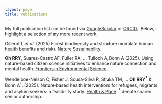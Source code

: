 ```yaml
---
layout: page
title: Publications 
---
```


My full publication list can be found via [GoogleScholar](https://scholar.google.com/citations?user=E2hr2CMAAAAJ&hl=en&oi=ao) or [ORCID ](https://orcid.org/0000-0003-2716-7727).
Below, I highlight a selection of my more recent work. 

Gillerot L _et al._ (2025) Forest biodiversity and structure modulate human health benefits and risks. [Nature Sustainability](https://doi.org/10.1038/s41893-025-01547-3).

**Oh RRY**, Suarez-Castro AF, Fuller RA, … Tulloch A, Bonn A (2025). Using nature-based citizen science initiatives to enhance nature connection and mental health. [Frontiers in Environmental Science](https://doi.org/10.3389/fenvs.2025.1461601).

Wendelboe-Nelson C, Fisher J, Sousa-Silva R, Straka TM, … **Oh RRY$^{\text{†}}$** & Bonn A$^{\text{†}}$. (2025). Nature-based health interventions for refugees, migrants and asylum seekers: a feasibility study. [Health & Place](https://doi.org/10.1016/j.healthplace.2024.103387). $^{\text{†}}$ denote shared senior authorship. 

